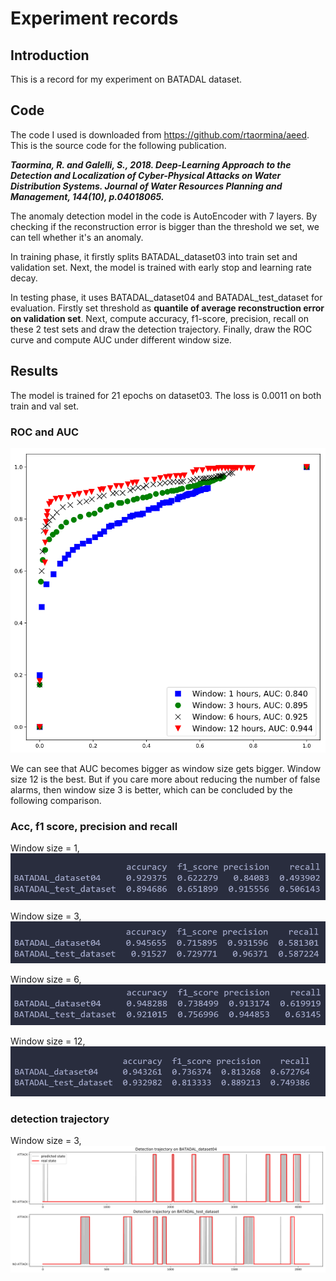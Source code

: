 # Experiment records



## Introduction

This is a record for my experiment on BATADAL dataset.



## Code

The code I used is downloaded from https://github.com/rtaormina/aeed. This is the source code for the following publication.

***Taormina, R. and Galelli, S., 2018. Deep-Learning Approach to the Detection and Localization of Cyber-Physical Attacks on Water Distribution Systems. Journal of Water Resources Planning and Management, 144(10), p.04018065.***

The anomaly detection model in the code is AutoEncoder with 7 layers. By checking if the reconstruction error is bigger than the threshold we set, we can tell whether it's an anomaly.

In training phase, it firstly splits BATADAL_dataset03 into train set and validation set. Next, the model is trained with early stop and learning rate decay.

In testing phase, it uses BATADAL_dataset04 and BATADAL_test_dataset for evaluation. Firstly set threshold as **quantile of average reconstruction error on validation set**. Next, compute accuracy, f1-score, precision, recall on these 2 test sets and draw the detection trajectory. Finally, draw the ROC curve and compute AUC under different window size.



## Results

The model is trained for 21 epochs on dataset03. The loss is 0.0011 on both train and val set.


### ROC and AUC

![roc_auc](./fig/roc_auc.png)

We can see that AUC becomes bigger as window size gets bigger. Window size 12 is the best. But if you care more about reducing the number of false alarms, then window size 3 is better, which can be concluded by the following comparison.


### Acc, f1 score, precision and recall

Window size = 1,
![1](./fig/metrics1.png)

Window size = 3,
![3](./fig/metrics3.png)

Window size = 6,
![6](./fig/metrics6.png)

Window size = 12,
![12](./fig/metrics12.png)


### detection trajectory

Window size = 3,
![trajectory_3](./fig/trajectory3.png)